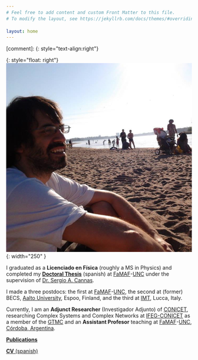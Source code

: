 ```yaml
---
# Feel free to add content and custom Front Matter to this file.
# To modify the layout, see https://jekyllrb.com/docs/themes/#overriding-theme-defaults

layout: home
---
```


[comment]: {: style="text-align:right"}

{: style="float: right"}
![photo-myself](/assets/foto-playa.png#center){: width="250" }

I graduated as a **Licenciado en Física** (roughly a MS in Physics) and completed my [**Doctoral Thesis**][Thesis] (spanish) at [FaMAF][FaMAF]-[UNC][UNC] under the supervision of [Dr. Sergio A. Cannas][Cannas].
 
I made a three postdocs: the first at [FaMAF][FaMAF]-[UNC][UNC], the second at (former) BECS, [Aalto University][Aalto], Espoo, Finland, and the third at [IMT][IMT], Lucca, Italy.
 
Currently, I am an **Adjunct Researcher** (Investigador Adjunto) of [CONICET][CONICET], researching Complex Systems and Complex Networks at [IFEG-CONICET][IFEG-CONICET] as a member of the [GTMC][GTMC] and an **Assistant Profesor** teaching at [FaMAF][FaMAF]-[UNC][UNC], [Córdoba, Argentina][Cordoba-Argentina].
 
[**Publications**][Publications]

[**CV** (spanish)][CV-spanish]

[CV-english]: ...

[old-site]: https://juanperotti.blogspot.com/
[CONICET]: https://www.conicet.gov.ar/
[GTMC]: http://gtmc.famaf.unc.edu.ar/
[IFEG-CONICET]: https://www.famaf.unc.edu.ar/investigaci%C3%B3n/centros-de-investigaci%C3%B3n/instituto-de-fisica-enrique-gaviola/
[FaMAF]: https://www.famaf.unc.edu.ar/
[UNC]: https://www.unc.edu.ar/
[Cordoba-Argentina]: https://en.wikipedia.org/wiki/C%C3%B3rdoba,_Argentina
[Cannas]: https://www.famaf.unc.edu.ar/~cannas/
[Thesis]: https://drive.google.com/file/d/0BwUyGXqAAw2aNGQyOWIxYTYtNjk5Mi00MmYzLTk3YTUtNjJkYjM2NTc4ZmNm/view?usp=sharing&resourcekey=0-V7J9hi2AD9YVlk66Z05-TA
[BECS]: http://www.becs.tkk.fi/
[Aalto]: https://www.aalto.fi/en
[IMT]: https://www.imtlucca.it/
[Publications]: https://scholar.google.com/citations?user=ecf23cwAAAAJ&hl=en
[CV-spanish]: https://drive.google.com/file/d/1m4qvpSYleXSRrcciNsMQgdU5koZ3yc5R/view?usp=sharing
[CV-english]: ...
